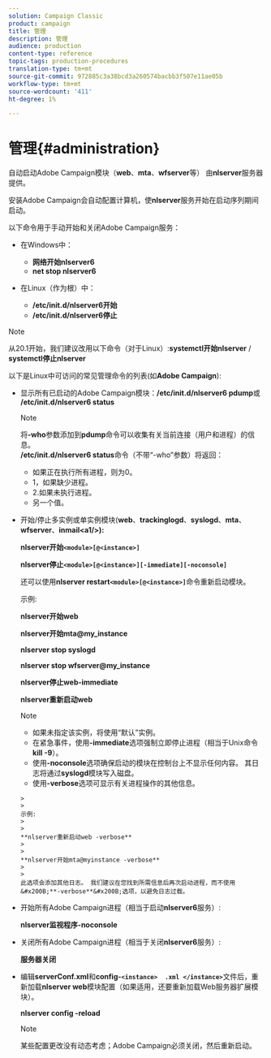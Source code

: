 ```yaml
---
solution: Campaign Classic
product: campaign
title: 管理
description: 管理
audience: production
content-type: reference
topic-tags: production-procedures
translation-type: tm+mt
source-git-commit: 972885c3a38bcd3a260574bacbb3f507e11ae05b
workflow-type: tm+mt
source-wordcount: '411'
ht-degree: 1%

---
```



# 管理{#administration}

自动启动Adobe Campaign模块（**web**、**mta**、**wfserver**&#x200B;等） 由&#x200B;**nlserver**&#x200B;服务器提供。

安装Adobe Campaign会自动配置计算机，使&#x200B;**nlserver**&#x200B;服务开始在启动序列期间启动。

以下命令用于手动开始和关闭Adobe Campaign服务：

* 在Windows中：

   * **网络开始nlserver6**
   * **net stop nlserver6**

* 在Linux（作为根）中：

   * **/etc/init.d/nlserver6开始**
   * **/etc/init.d/nlserver6停止**

>[!NOTE]
>
>从20.1开始，我们建议改用以下命令（对于Linux）:**systemctl开始nlserver** / **systemctl停止nlserver**

以下是Linux中可访问的常见管理命令的列表(如&#x200B;**Adobe Campaign**):

* 显示所有已启动的Adobe Campaign模块：**/etc/init.d/nlserver6 pdump**&#x200B;或&#x200B;**/etc/init.d/nlserver6 status**

   >[!NOTE]
   >
   >将&#x200B;**-who**&#x200B;参数添加到&#x200B;**pdump**&#x200B;命令可以收集有关当前连接（用户和进程）的信息。\
   >**/etc/init.d/nlserver6 status**&#x200B;命令（不带“-who”参数）将返回：
   >
   >    * 如果正在执行所有进程，则为0。
   >    * 1，如果缺少进程。
   >    * 2.如果未执行进程。
   >    * 另一个值。


* 开始/停止多实例或单实例模块(**web**、**trackinglogd**、**syslogd**、**mta**、**wfserver**、**inmail&lt;a1/>):**

   **nlserver开始`<module>[@<instance>]`**

   **nlserver停止`<module>[@<instance>][-immediate][-noconsole]`**

   还可以使用&#x200B;**nlserver restart`<module>[@<instance>]`**&#x200B;命令重新启动模块。

   示例:

   **nlserver开始web**

   **nlserver开始mta@my_instance**

   **nlserver stop syslogd**

   **nlserver stop wfserver@my_instance**

   **nlserver停止web-immediate**

   **nlserver重新启动web**

   >[!NOTE]
   > 
   >    * 如果未指定该实例，将使用“默认”实例。
   >    * 在紧急事件，使用&#x200B;**-immediate**&#x200B;选项强制立即停止进程（相当于Unix命令&#x200B;**kill -9**）。
   >    * 使用&#x200B;**-noconsole**&#x200B;选项确保启动的模块在控制台上不显示任何内容。 其日志将通过&#x200B;**syslogd**&#x200B;模块写入磁盘。
   >    * 使用&#x200B;**-verbose**&#x200B;选项可显示有关进程操作的其他信息。

      >    
      >      
      示例:
      >    
      >      
      **nlserver重新启动web -verbose**
      >    
      >      
      **nlserver开始mta@myinstance -verbose**
      >    
      >      
      此选项会添加其他日志。 我们建议在您找到所需信息后再次启动进程，而不使用&#x200B;**-verbose**&#x200B;选项，以避免日志过载。


* 开始所有Adobe Campaign进程（相当于启动&#x200B;**nlserver6**&#x200B;服务）:

   **nlserver监视程序-noconsole**

* 关闭所有Adobe Campaign进程（相当于关闭&#x200B;**nlserver6**&#x200B;服务）:

   **服务器关闭**

* 编辑&#x200B;**serverConf.xml**&#x200B;和&#x200B;**config-`<instance>  .xml </instance>`**&#x200B;文件后，重新加载&#x200B;**nlserver web**&#x200B;模块配置（如果适用，还要重新加载Web服务器扩展模块）。

   **nlserver config -reload**

   >[!NOTE]
   >
   >某些配置更改没有动态考虑；Adobe Campaign必须关闭，然后重新启动。

